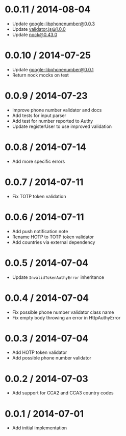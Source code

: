 
0.0.11 / 2014-08-04
==================

* Update google-libphonenumber@0.0.3
* Update validator.js@1.0.0
* Update nock@0.43.0

0.0.10 / 2014-07-25
==================

* Update google-libphonenumber@0.0.1
* Return nock mocks on test

0.0.9 / 2014-07-23
==================

* Improve phone number validator and docs
* Add tests for input parser
* Add test for number reported to Authy
* Update registerUser to use improved validation

0.0.8 / 2014-07-14
==================

* Add more specific errors

0.0.7 / 2014-07-11
==================

* Fix TOTP token validation

0.0.6 / 2014-07-11
==================

* Add push notification note
* Rename HOTP to TOTP token validator
* Add countries via external dependency

0.0.5 / 2014-07-04
==================

* Update `InvalidTokenAuthyError` inheritance

0.0.4 / 2014-07-04
==================

* Fix possible phone number validator class name
* Fix empty body throwing an error in HttpAuthyError

0.0.3 / 2014-07-04
==================

* Add HOTP token validator
* Add possible phone number validator

0.0.2 / 2014-07-03
==================

* Add support for CCA2 and CCA3 country codes

0.0.1 / 2014-07-01
==================

* Add initial implementation
